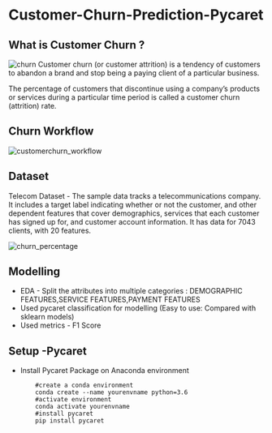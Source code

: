 # Customer-Churn-Prediction-Pycaret
## What is Customer Churn ?
![churn](https://user-images.githubusercontent.com/42634704/144177098-0fc20a64-4e28-42c7-8fc5-895c27eaf9f5.png)
Customer churn (or customer attrition) is a tendency of customers to abandon a brand and stop being a paying client of a particular business. 

The percentage of customers that discontinue using a company’s products or services during a particular time period is called a customer churn (attrition) rate.
## Churn Workflow
![customerchurn_workflow](https://user-images.githubusercontent.com/42634704/144177148-bed9ddd7-d12c-44de-bf0e-bb896ed2a3f3.png)



## Dataset
Telecom Dataset - The sample data tracks a telecommunications company. It includes a target label indicating whether or not the customer, and other dependent features that cover demographics, services that each customer has signed up for, and customer account information. It has data for 7043 clients, with 20 features.

![churn_percentage](https://user-images.githubusercontent.com/42634704/144177383-eda08cee-79b5-4054-bc49-5259eea88880.png)

## Modelling
* EDA - Split the attributes into multiple categories : DEMOGRAPHIC FEATURES,SERVICE FEATURES,PAYMENT FEATURES
* Used pycaret classification for modelling (Easy to use: Compared with sklearn models)
* Used metrics - F1 Score

## Setup -Pycaret
* Install Pycaret Package on Anaconda environment

          #create a conda environment
          conda create --name yourenvname python=3.6
          #activate environment
          conda activate yourenvname
          #install pycaret
          pip install pycaret
